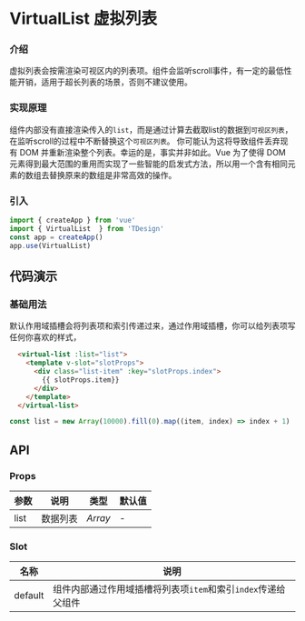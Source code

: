 # VirtualList 虚拟列表


### 介绍
虚拟列表会按需渲染可视区内的列表项。组件会监听scroll事件，有一定的最低性能开销，适用于超长列表的场景，否则不建议使用。

### 实现原理
  组件内部没有直接渲染传入的`list`，而是通过计算去截取list的数据到`可视区列表`，在监听scroll的过程中不断替换这个`可视区列表`。
  你可能认为这将导致组件丢弃现有 DOM 并重新渲染整个列表。幸运的是，事实并非如此。Vue 为了使得 DOM 元素得到最大范围的重用而实现了一些智能的启发式方法，所以用一个含有相同元素的数组去替换原来的数组是非常高效的操作。

### 引入

```js
import { createApp } from 'vue'
import { VirtualList  } from 'TDesign'
const app = createApp()
app.use(VirtualList)
```

## 代码演示

### 基础用法
默认作用域插槽会将列表项和索引传递过来，通过作用域插槽，你可以给列表项写任何你喜欢的样式，
```html
  <virtual-list :list="list">
    <template v-slot="slotProps">
      <div class="list-item" :key="slotProps.index">
        {{ slotProps.item}}
      </div>
    </template>
  </virtual-list>
```

```js
const list = new Array(10000).fill(0).map((item, index) => index + 1)
```




## API

### Props

| 参数         | 说明     | 类型     | 默认值       |
| ------------ | -------- | -------- | ------------ |
| list       | 数据列表	 | _Array_ |  -    |


### Slot

| 名称         | 说明     | 
| ------------ | -------- | 
| default       | 组件内部通过作用域插槽将列表项`item`和索引`index`传递给父组件	 |